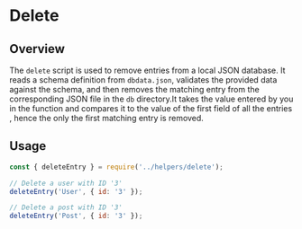 # Delete

## Overview

The `delete` script is used to remove entries from a local JSON database. It reads a schema definition from `dbdata.json`, validates the provided data against the schema, and then removes the matching entry from the corresponding JSON file in the `db` directory.It takes the value entered by you in the function and compares it to the value of the first field of all the entries , hence the only the first matching entry is removed.

## Usage

```js
const { deleteEntry } = require('../helpers/delete');

// Delete a user with ID '3'
deleteEntry('User', { id: '3' });

// Delete a post with ID '3'
deleteEntry('Post', { id: '3' });

